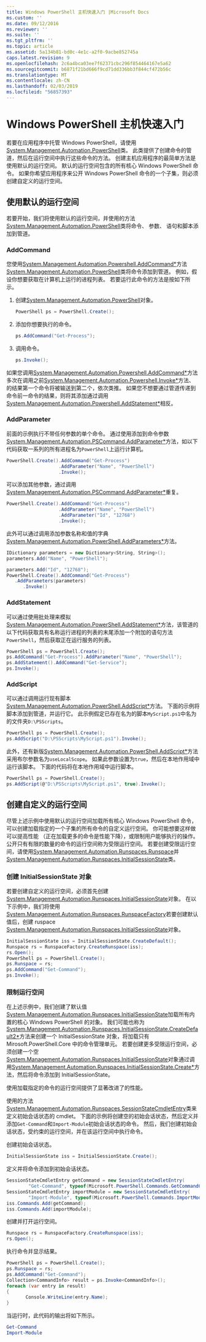 ```yaml
---
title: Windows PowerShell 主机快速入门 |Microsoft Docs
ms.custom: ''
ms.date: 09/12/2016
ms.reviewer: ''
ms.suite: ''
ms.tgt_pltfrm: ''
ms.topic: article
ms.assetid: 5a134b81-bd0c-4e1c-a2f0-9acbe852745a
caps.latest.revision: 9
ms.openlocfilehash: 2c6a4bca03ee7f62371cbc296f854464167e5a62
ms.sourcegitcommit: b6871f21bd666f9cd71dd336bb3f844cf472b56c
ms.translationtype: MT
ms.contentlocale: zh-CN
ms.lasthandoff: 02/03/2019
ms.locfileid: "56857393"
---
```

# <a name="windows-powershell-host-quickstart"></a>Windows PowerShell 主机快速入门

若要在应用程序中托管 Windows PowerShell，请使用[System.Management.Automation.PowerShell](/dotnet/api/System.Management.Automation.PowerShell)类。 此类提供了创建命令的管道，然后在运行空间中执行这些命令的方法。 创建主机应用程序的最简单方法是使用默认的运行空间。 默认的运行空间包含的所有核心 Windows PowerShell 命令。 如果你希望应用程序来公开 Windows PowerShell 命令的一个子集，则必须创建自定义的运行空间。

## <a name="using-the-default-runspace"></a>使用默认的运行空间

若要开始，我们将使用默认的运行空间，并使用的方法[System.Management.Automation.PowerShell](/dotnet/api/System.Management.Automation.PowerShell)类将命令、 参数、 语句和脚本添加到管道。

### <a name="addcommand"></a>AddCommand

您使用[System.Management.Automation.Powershell.AddCommand*](/dotnet/api/System.Management.Automation.PowerShell.AddCommand)方法[System.Management.Automation.PowerShell](/dotnet/api/System.Management.Automation.PowerShell)类将命令添加到管道。 例如，假设你想要获取在计算机上运行的进程列表。 若要运行此命令的方法是按如下所示。

1. 创建[System.Management.Automation.PowerShell](/dotnet/api/System.Management.Automation.PowerShell)对象。

   ```csharp
   PowerShell ps = PowerShell.Create();
   ```

2. 添加你想要执行的命令。

   ```csharp
   ps.AddCommand("Get-Process");
   ```

3. 调用命令。

   ```csharp
   ps.Invoke();
   ```

如果您调用[System.Management.Automation.Powershell.AddCommand*](/dotnet/api/System.Management.Automation.PowerShell.AddCommand)方法多次在调用之前[System.Management.Automation.Powershell.Invoke*](/dotnet/api/System.Management.Automation.PowerShell.Invoke)方法、 的结果第一个命令将被输送到第二个，依次类推。 如果您不想要通过管道传递到命令前一命令的结果，则将其添加通过调用[System.Management.Automation.Powershell.AddStatement*](/dotnet/api/System.Management.Automation.PowerShell.AddStatement)相反。

### <a name="addparameter"></a>AddParameter

前面的示例执行不带任何参数的单个命令。 通过使用添加到命令参数[System.Management.Automation.PSCommand.AddParameter*](/dotnet/api/System.Management.Automation.PSCommand.AddParameter)方法，如以下代码获取一系列的所有进程名为`PowerShell`上运行计算机。

```csharp
PowerShell.Create().AddCommand("Get-Process")
                   .AddParameter("Name", "PowerShell")
                   .Invoke();
```

可以添加其他参数，通过调用[System.Management.Automation.PSCommand.AddParameter*](/dotnet/api/System.Management.Automation.PSCommand.AddParameter)重复。

```csharp
PowerShell.Create().AddCommand("Get-Process")
                   .AddParameter("Name", "PowerShell")
                   .AddParameter("Id", "12768")
                   .Invoke();
```

此外可以通过调用添加参数名称和值的字典[System.Management.Automation.PowerShell.AddParameters*](/dotnet/api/System.Management.Automation.PowerShell.AddParameters)方法。

```csharp
IDictionary parameters = new Dictionary<String, String>();
parameters.Add("Name", "PowerShell");

parameters.Add("Id", "12768");
PowerShell.Create().AddCommand("Get-Process")
   .AddParameters(parameters)
      .Invoke()

```

### <a name="addstatement"></a>AddStatement

可以通过使用批处理来模拟[System.Management.Automation.PowerShell.AddStatement*](/dotnet/api/System.Management.Automation.PowerShell.AddStatement)方法，该管道的以下代码获取具有名称运行进程的列表的末尾添加一个附加的语句方法`PowerShell`，然后获取正在运行服务的列表。

```csharp
PowerShell ps = PowerShell.Create();
ps.AddCommand("Get-Process").AddParameter("Name", "PowerShell");
ps.AddStatement().AddCommand("Get-Service");
ps.Invoke();
```

### <a name="addscript"></a>AddScript

可以通过调用运行现有脚本[System.Management.Automation.PowerShell.AddScript*](/dotnet/api/System.Management.Automation.PowerShell.AddScript)方法。 下面的示例将脚本添加到管道，并运行它。 此示例假定已存在名为的脚本`MyScript.ps1`中名为的文件夹`D:\PSScripts`。

```csharp
PowerShell ps = PowerShell.Create();
ps.AddScript("D:\PSScripts\MyScript.ps1").Invoke();
```

此外，还有新版[System.Management.Automation.PowerShell.AddScript*](/dotnet/api/System.Management.Automation.PowerShell.AddScript)方法采用布尔参数名为`useLocalScope`。 如果此参数设置为`true`，然后在本地作用域中运行该脚本。 下面的代码将在本地作用域中运行脚本。

```csharp
PowerShell ps = PowerShell.Create();
ps.AddScript(@"D:\PSScripts\MyScript.ps1", true).Invoke();
```

## <a name="creating-a-custom-runspace"></a>创建自定义的运行空间

尽管上述示例中使用默认的运行空间加载所有核心 Windows PowerShell 命令，可以创建加载指定的一个子集的所有命令的自定义运行空间。 你可能想要这样做可以提高性能 （正在加载更多的命令是性能下降），或限制用户能够执行的操作。 公开只有有限的数量的命令的运行空间称为受限运行空间。 若要创建受限运行空间，请使用[System.Management.Automation.Runspaces.Runspace](/dotnet/api/System.Management.Automation.Runspaces.Runspace)并[System.Management.Automation.Runspaces.InitialSessionState](/dotnet/api/System.Management.Automation.Runspaces.InitialSessionState)类。

### <a name="creating-an-initialsessionstate-object"></a>创建 InitialSessionState 对象

若要创建自定义的运行空间，必须首先创建[System.Management.Automation.Runspaces.InitialSessionState](/dotnet/api/System.Management.Automation.Runspaces.InitialSessionState)对象。 在以下示例中，我们将使用[System.Management.Automation.Runspaces.RunspaceFactory](/dotnet/api/System.Management.Automation.Runspaces.RunspaceFactory)若要创建默认值后，创建 ruspace [System.Management.Automation.Runspaces.InitialSessionState](/dotnet/api/System.Management.Automation.Runspaces.InitialSessionState)对象。

```csharp
InitialSessionState iss = InitialSessionState.CreateDefault();
Runspace rs = RunspaceFactory.CreateRunspace(iss);
rs.Open();
PowerShell ps = PowerShell.Create();
ps.Runspace = rs;
ps.AddCommand("Get-Command");
ps.Invoke();
```

### <a name="constraining-the-runspace"></a>限制运行空间

在上述示例中，我们创建了默认值[System.Management.Automation.Runspaces.InitialSessionState](/dotnet/api/System.Management.Automation.Runspaces.InitialSessionState)加载所有内置的核心 Windows PowerShell 的对象。 我们可能也称为[System.Management.Automation.Runspaces.InitialSessionState.CreateDefault2*](/dotnet/api/System.Management.Automation.Runspaces.InitialSessionState.CreateDefault2)方法来创建一个 InitialSessionState 对象，将加载只有 Mirosoft.PowerShell.Core 中的命令管理单元。 若要创建更多受限运行空间，必须创建一个空[System.Management.Automation.Runspaces.InitialSessionState](/dotnet/api/System.Management.Automation.Runspaces.InitialSessionState)对象通过调用[System.Management.Automation.Runspaces.InitialSessionState.Create*](/dotnet/api/System.Management.Automation.Runspaces.InitialSessionState.Create)方法，然后将命令添加到 InitialSessionState。

使用加载指定的命令的运行空间提供了显著改进了的性能。

使用的方法[System.Management.Automation.Runspaces.SessionStateCmdletEntry](/dotnet/api/System.Management.Automation.Runspaces.SessionStateCmdletEntry)类来定义初始会话状态的 cmdlet。 下面的示例将创建空的初始会话状态，然后定义并添加`Get-Command`和`Import-Module`初始会话状态的命令。 然后，我们创建初始会话状态，受约束的运行空间，并在该运行空间中执行命令。

创建初始会话状态。

```csharp
InitialSessionState iss = InitialSessionState.Create();
```

定义并将命令添加到初始会话状态。

```csharp
SessionStateCmdletEntry getCommand = new SessionStateCmdletEntry(
        "Get-Command", typeof(Microsoft.PowerShell.Commands.GetCommandCommand), "");
SessionStateCmdletEntry importModule = new SessionStateCmdletEntry(
        "Import-Module", typeof(Microsoft.PowerShell.Commands.ImportModuleCommand), "");
iss.Commands.Add(getCommand);
iss.Commands.Add(importModule);
```

创建并打开运行空间。

```csharp
Runspace rs = RunspaceFactory.CreateRunspace(iss);
rs.Open();
```

执行命令并显示结果。

```csharp
PowerShell ps = PowerShell.Create();
ps.Runspace = rs;
ps.AddCommand("Get-Command");
Collection<CommandInfo> result = ps.Invoke<CommandInfo>();
foreach (var entry in result)
{
       Console.WriteLine(entry.Name);
}
```

当运行时，此代码的输出将如下所示。

```powershell
Get-Command
Import-Module
```
